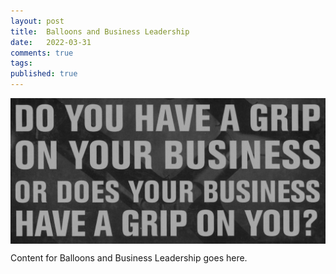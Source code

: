 ```yaml
---
layout: post
title:  Balloons and Business Leadership
date:   2022-03-31
comments: true
tags: 
published: true
---
```


<img src="/images/EOS_traction_business_grip.jpg" align="center" width="600" padding="10" alt="Do you have a grip on your business or does your business have a grip on you? - Traction (Entrepreneur Operating System) by Gino Wickman" title="Do you have a grip on your business or does your business have a grip on you? - Traction (Entrepreneur Operating System) by Gino Wickman" />

<!--more-->

Content for Balloons and Business Leadership goes here.
 
